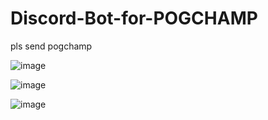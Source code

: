 # Discord-Bot-for-POGCHAMP

pls send pogchamp


![image](https://user-images.githubusercontent.com/13828964/105993481-0e5bd080-60d9-11eb-85c6-fc5a8dbf64b7.png)


![image](https://user-images.githubusercontent.com/13828964/105993497-1287ee00-60d9-11eb-8ce7-51b0ffbd7d2e.png)


![image](https://user-images.githubusercontent.com/13828964/105993518-187dcf00-60d9-11eb-94e6-74bdd6e7b7c1.png)
